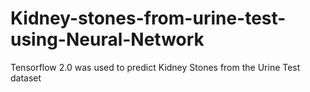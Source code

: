 # Kidney-stones-from-urine-test-using-Neural-Network
Tensorflow 2.0 was used to predict Kidney Stones from the Urine Test dataset
